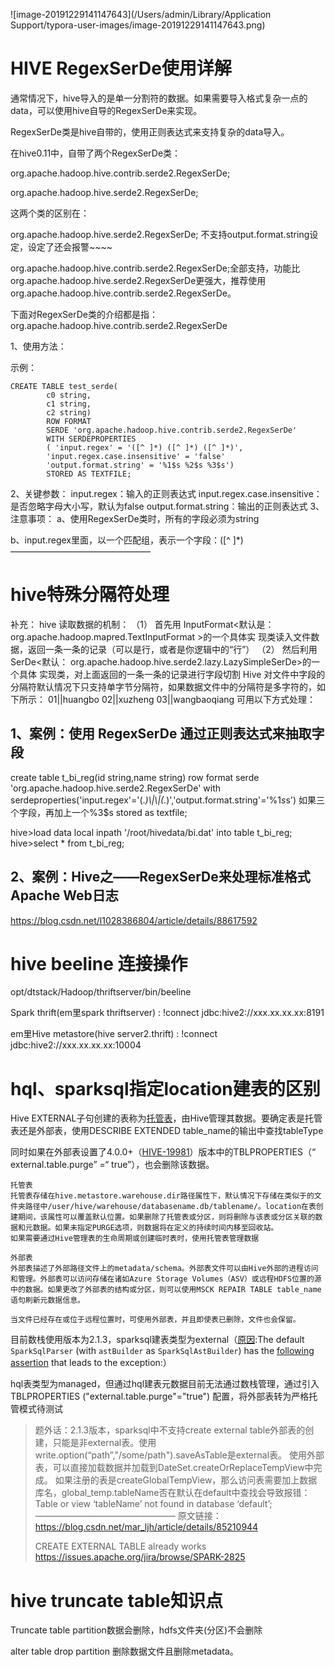 ![image-20191229141147643](/Users/admin/Library/Application Support/typora-user-images/image-20191229141147643.png)

# HIVE RegexSerDe使用详解

[原文]:https://blog.csdn.net/s530723542/article/details/38437257

通常情况下，hive导入的是单一分割符的数据。如果需要导入格式复杂一点的data，可以使用hive自导的RegexSerDe来实现。

RegexSerDe类是hive自带的，使用正则表达式来支持复杂的data导入。

在hive0.11中，自带了两个RegexSerDe类：

org.apache.hadoop.hive.contrib.serde2.RegexSerDe;

org.apache.hadoop.hive.serde2.RegexSerDe;

这两个类的区别在：

org.apache.hadoop.hive.serde2.RegexSerDe; 不支持output.format.string设定，设定了还会报警~~~~

org.apache.hadoop.hive.contrib.serde2.RegexSerDe;全部支持，功能比org.apache.hadoop.hive.serde2.RegexSerDe更强大，推荐使用org.apache.hadoop.hive.contrib.serde2.RegexSerDe。

下面对RegexSerDe类的介绍都是指：org.apache.hadoop.hive.contrib.serde2.RegexSerDe

1、使用方法：

示例：

	CREATE TABLE test_serde(  
			c0 string,  
			c1 string,  
			c2 string)  
			ROW FORMAT  
			SERDE 'org.apache.hadoop.hive.contrib.serde2.RegexSerDe'  
			WITH SERDEPROPERTIES  
			( 'input.regex' = '([^ ]*) ([^ ]*) ([^ ]*)', 
			'input.regex.case.insensitive' = 'false'
			'output.format.string' = '%1$s %2$s %3$s')  
			STORED AS TEXTFILE; 
2、关键参数：
input.regex：输入的正则表达式
input.regex.case.insensitive：是否忽略字母大小写，默认为false
output.format.string：输出的正则表达式
3、注意事项：
a、使用RegexSerDe类时，所有的字段必须为string

b、input.regex里面，以一个匹配组，表示一个字段：([^ ]*)
————————————————

# hive特殊分隔符处理

补充： hive 读取数据的机制：
（1） 首先用 InputFormat<默认是： org.apache.hadoop.mapred.TextInputFormat >的一个具体实 现类读入文件数据，返回一条一条的记录（可以是行，或者是你逻辑中的“行”）
（2） 然后利用 SerDe<默认： org.apache.hadoop.hive.serde2.lazy.LazySimpleSerDe>的一个具体 实现类，对上面返回的一条一条的记录进行字段切割
Hive 对文件中字段的分隔符默认情况下只支持单字节分隔符，如果数据文件中的分隔符是多字符的，如下所示：
01||huangbo
02||xuzheng
03||wangbaoqiang
可用以下方式处理：

## 1、案例：使用 RegexSerDe 通过正则表达式来抽取字段

create table t_bi_reg(id string,name string)
row format serde 'org.apache.hadoop.hive.serde2.RegexSerDe'
with serdeproperties('input.regex'='(.*)\\|\\|(.*)','output.format.string'='%1$s %2$s')               如果三个字段，再加上一个%3$s
stored as textfile;

hive>load data local inpath '/root/hivedata/bi.dat' into table t_bi_reg;
hive>select * from t_bi_reg;

## 2、案例：Hive之——RegexSerDe来处理标准格式Apache Web日志

https://blog.csdn.net/l1028386804/article/details/88617592



# hive beeline 连接操作

opt/dtstack/Hadoop/thriftserver/bin/beeline

Spark thrift(em里spark thriftserver) : !connect jdbc:hive2://xxx.xx.xx.xx:8191

em里Hive metastore(hive server2.thrift) : !connect jdbc:hive2://xxx.xx.xx.xx:10004



# hql、sparksql指定location建表的区别

Hive EXTERNAL子句创建的表称为[托管表](https://cwiki.apache.org/confluence/display/Hive/Managed+vs.+External+Tables)，由Hive管理其数据。要确定表是托管表还是外部表，使用DESCRIBE EXTENDED table_name的输出中查找tableType 

同时如果在外部表设置了4.0.0+（[HIVE-19981](https://issues.apache.org/jira/browse/HIVE-19981)）版本中的TBLPROPERTIES（“ external.table.purge” =“ true”），也会删除该数据。

```
托管表
托管表存储在hive.metastore.warehouse.dir路径属性下，默认情况下存储在类似于的文件夹路径中/user/hive/warehouse/databasename.db/tablename/。location在表创建期间，该属性可以覆盖默认位置。如果删除了托管表或分区，则将删除与该表或分区关联的数据和元数据。如果未指定PURGE选项，则数据将在定义的持续时间内移至回收站。
如果需要通过Hive管理表的生命周期或创建临时表时，使用托管表管理数据

外部表
外部表描述了外部路径文件上的metadata/schema。外部表文件可以由Hive外部的进程访问和管理。外部表可以访问存储在诸如Azure Storage Volumes（ASV）或远程HDFS位置的源中的数据。如果更改了外部表的结构或分区，则可以使用MSCK REPAIR TABLE table_name语句刷新元数据信息。

当文件已经存在或位于远程位置时，可使用外部表，并且即使表已删除，文件也会保留。
```

目前数栈使用版本为2.1.3，sparksql建表类型为external（[原因](https://stackoverflow.com/questions/44279412/how-to-create-external-hive-table-without-location):The default `SparkSqlParser` (with `astBuilder` as `SparkSqlAstBuilder`) has the [following assertion](https://github.com/apache/spark/blob/master/sql/core/src/main/scala/org/apache/spark/sql/execution/SparkSqlParser.scala#L1095-L1096) that leads to the exception:）

hql表类型为managed，但通过hql建表元数据目前无法通过数栈管理，通过引入TBLPROPERTIES ("external.table.purge"="true") 配置，将外部表转为严格托管模式待测试

> 题外话：2.1.3版本，sparksql中不支持create external table外部表的创建，只能是非external表。使用write.option(“path”,"/some/path").saveAsTable是external表。
> 使用外部表，可以直接加载数据并加载到DateSet.createOrReplaceTempView中完成。
> 如果注册的表是createGlobalTempView，那么访问表需要加上数据库名，global_temp.tableName否在默认在default中查找会导致报错： Table or view ‘tableName’ not found in database ‘default’;
> ————————————————
> 原文链接：https://blog.csdn.net/mar_ljh/article/details/85210944
>
> CREATE EXTERNAL TABLE already works  https://issues.apache.org/jira/browse/SPARK-2825



# hive truncate table知识点

Truncate table partition数据会删除，hdfs文件夹(分区)不会删除

alter table drop  partition 删除数据文件且删除metadata。